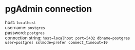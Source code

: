 # pgAdmin connection

host: `localhost`\
username: `postgres`\
password: `postgres`\
connection string: `host=localhost port=5432 dbname=postgres user=postgres sslmode=prefer connect_timeout=10`
